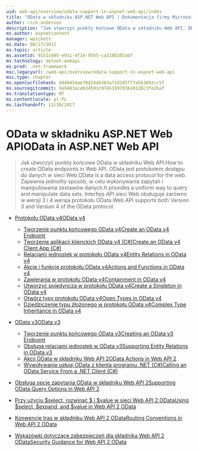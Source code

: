 ```yaml
---
uid: web-api/overview/odata-support-in-aspnet-web-api/index
title: "OData w składniku ASP.NET Web API | Dokumentacja firmy Microsoft"
author: rick-anderson
description: "Jak utworzyć punkty końcowe OData w składniku Web API. OData jest protokołem dostępu do danych w sieci Web. Zapewnia jednolity sposób, w celu wykonywania zapytań i manipulowania zestawów danych. S interfejsu API sieci Web..."
ms.author: aspnetcontent
manager: wpickett
ms.date: 08/17/2012
ms.topic: article
ms.assetid: 9151c605-e911-4f24-95b5-ca310b105abf
ms.technology: dotnet-webapi
ms.prod: .net-framework
msc.legacyurl: /web-api/overview/odata-support-in-aspnet-web-api
msc.type: chapter
ms.openlocfilehash: dd46454ae78424ab383a71d185ff7a563692cc5f
ms.sourcegitcommit: 9a9483aceb34591c97451997036a9120c3fe2baf
ms.translationtype: MT
ms.contentlocale: pl-PL
ms.lasthandoff: 11/10/2017
---
```

<a name="odata-in-aspnet-web-api"></a><span data-ttu-id="4632c-106">OData w składniku ASP.NET Web API</span><span class="sxs-lookup"><span data-stu-id="4632c-106">OData in ASP.NET Web API</span></span>
====================
> <span data-ttu-id="4632c-107">Jak utworzyć punkty końcowe OData w składniku Web API.</span><span class="sxs-lookup"><span data-stu-id="4632c-107">How to create OData endpoints in Web API.</span></span> <span data-ttu-id="4632c-108">OData jest protokołem dostępu do danych w sieci Web.</span><span class="sxs-lookup"><span data-stu-id="4632c-108">OData is a data access protocol for the web.</span></span> <span data-ttu-id="4632c-109">Zapewnia jednolity sposób, w celu wykonywania zapytań i manipulowania zestawów danych.</span><span class="sxs-lookup"><span data-stu-id="4632c-109">It provides a uniform way to query and manipulate data sets.</span></span> <span data-ttu-id="4632c-110">Interfejs API sieci Web obsługuje zarówno w wersji 3 i 4 wersja protokołu OData.</span><span class="sxs-lookup"><span data-stu-id="4632c-110">Web API supports both Version 3 and Version 4 of the OData protocol.</span></span>


- [<span data-ttu-id="4632c-111">Protokołu OData v4</span><span class="sxs-lookup"><span data-stu-id="4632c-111">OData v4</span></span>](odata-v4/index.md)

    - [<span data-ttu-id="4632c-112">Tworzenie punktu końcowego OData v4</span><span class="sxs-lookup"><span data-stu-id="4632c-112">Create an OData v4 Endpoint</span></span>](odata-v4/create-an-odata-v4-endpoint.md)
    - [<span data-ttu-id="4632c-113">Tworzenie aplikacji klienckich OData v4 (C#)</span><span class="sxs-lookup"><span data-stu-id="4632c-113">Create an OData v4 Client App (C#)</span></span>](odata-v4/create-an-odata-v4-client-app.md)
    - [<span data-ttu-id="4632c-114">Relacjami jednostek w protokołu OData v4</span><span class="sxs-lookup"><span data-stu-id="4632c-114">Entity Relations in OData v4</span></span>](odata-v4/entity-relations-in-odata-v4.md)
    - [<span data-ttu-id="4632c-115">Akcje i funkcje protokołu OData v4</span><span class="sxs-lookup"><span data-stu-id="4632c-115">Actions and Functions in OData v4</span></span>](odata-v4/odata-actions-and-functions.md)
    - [<span data-ttu-id="4632c-116">Zawierania w protokołu OData v4</span><span class="sxs-lookup"><span data-stu-id="4632c-116">Containment in OData v4</span></span>](odata-v4/odata-containment-in-web-api-22.md)
    - [<span data-ttu-id="4632c-117">Utworzyć pojedynczą w protokołu OData v4</span><span class="sxs-lookup"><span data-stu-id="4632c-117">Create a Singleton in OData v4</span></span>](odata-v4/using-a-singleton-in-an-odata-endpoint-in-web-api-22.md)
    - [<span data-ttu-id="4632c-118">Otwórz typy protokołu OData v4</span><span class="sxs-lookup"><span data-stu-id="4632c-118">Open Types in OData v4</span></span>](odata-v4/use-open-types-in-odata-v4.md)
    - [<span data-ttu-id="4632c-119">Dziedziczenie typu złożonego w protokołu OData v4</span><span class="sxs-lookup"><span data-stu-id="4632c-119">Complex Type Inheritance in OData v4</span></span>](odata-v4/complex-type-inheritance-in-odata-v4.md)
- [<span data-ttu-id="4632c-120">OData v3</span><span class="sxs-lookup"><span data-stu-id="4632c-120">OData v3</span></span>](odata-v3/index.md)

    - [<span data-ttu-id="4632c-121">Tworzenie punktu końcowego OData v3</span><span class="sxs-lookup"><span data-stu-id="4632c-121">Creating an OData v3 Endpoint</span></span>](odata-v3/creating-an-odata-endpoint.md)
    - [<span data-ttu-id="4632c-122">Obsługa relacjami jednostek w OData v3</span><span class="sxs-lookup"><span data-stu-id="4632c-122">Supporting Entity Relations in OData v3</span></span>](odata-v3/working-with-entity-relations.md)
    - [<span data-ttu-id="4632c-123">Akcji OData w składniku Web API 2</span><span class="sxs-lookup"><span data-stu-id="4632c-123">OData Actions in Web API 2</span></span>](odata-v3/odata-actions.md)
    - [<span data-ttu-id="4632c-124">Wywoływanie usługi OData z klienta programu .NET (C#)</span><span class="sxs-lookup"><span data-stu-id="4632c-124">Calling an OData Service From a .NET Client (C#)</span></span>](odata-v3/calling-an-odata-service-from-a-net-client.md)
- [<span data-ttu-id="4632c-125">Obsługa opcje zapytania OData w składniku Web API 2</span><span class="sxs-lookup"><span data-stu-id="4632c-125">Supporting OData Query Options in Web API 2</span></span>](supporting-odata-query-options.md)
- [<span data-ttu-id="4632c-126">Przy użyciu $select, rozwinąć $ i $value w sieci Web API 2 OData</span><span class="sxs-lookup"><span data-stu-id="4632c-126">Using $select, $expand, and $value in Web API 2 OData</span></span>](using-select-expand-and-value.md)
- [<span data-ttu-id="4632c-127">Konwencje tras w składniku Web API 2 OData</span><span class="sxs-lookup"><span data-stu-id="4632c-127">Routing Conventions in Web API 2 OData</span></span>](odata-routing-conventions.md)
- [<span data-ttu-id="4632c-128">Wskazówki dotyczące zabezpieczeń dla składnika Web API 2 OData</span><span class="sxs-lookup"><span data-stu-id="4632c-128">Security Guidance for Web API 2 OData</span></span>](odata-security-guidance.md)
